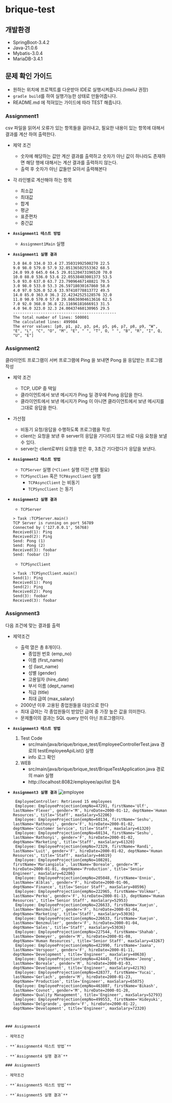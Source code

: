 # brique-test

## 개발환경
- SpringBoot-3.4.2
- Java-21.0.6
- Mybatis-3.0.4
- MariaDB-3.4.1

## 문제 확인 가이드
- 원하는 위치에 프로젝트를 다운받아 IDE로 실행시켜줍니다.(InteliJ 권장)
- `gradle build`를 하여 실행가능한 상태로 만들어줍니다.
- README.md 에 적혀있는 가이드에 따라 TEST 해줍니다.

### Assignment1
csv 파일을 읽어서 오류가 있는 항목들을 걸러내고, 필요한 내용이 있는 항목에 대해서 결과를 계산 하여 출력한다.

- 제약 조건
  - 숫자에 해당하는 값만 계산 결과를 출력하고 숫자가 아닌 값이 하나라도 존재하면 해당 행에 대해서는 계산 결과를 출력하지 않는다.
  - 출력 후 숫자가 아닌 값들만 모아서 출력해본다
- 각 라인별로 계산해야 하는 항목
    - 최소값
    - 최대값
    - 합계
    - 평균
    - 표준편차
    - 중간값

- **`Assignment1 테스트 방법`**
  - `Assignment1Main` 실행
- **`Assignment1 실행 결과`**
  ``` ...
  3.0 84.0 334.0 33.4 27.35031992500270 22.5
  9.0 98.0 579.0 57.9 32.05136502553362 68.5
  24.0 99.0 645.0 64.5 29.01120473196520 70.0
  10.0 88.0 536.0 53.6 22.05538483001373 53.5
  5.0 93.0 637.0 63.7 23.79096467148821 70.5
  3.0 98.0 533.0 53.3 26.59718030167860 58.0
  4.0 97.0 526.0 52.6 33.97410778813772 49.5
  14.0 85.0 363.0 36.3 22.42342525128576 32.0
  11.0 90.0 570.0 57.0 29.86636904613616 62.5
  7.0 92.0 368.0 36.8 22.11696181666913 31.5
  4.0 94.0 323.0 32.3 24.00437460130965 29.5
  ---------------------------------------------
  The total number of lines: 500001
  The calculated lines: 499984
  The error values: [p0, p1, p2, p3, p4, p5, p6, p7, p8, p9, "W", "E", "L", "C", "O", "M", "E", " ", "T", O, " ", "B", "R", "I", Q, "U", "E"]
  ```

### Assignment2
클라이언트 프로그램이 서버 프로그램에 Ping 을 보내면 Pong 을 응답받는 프로그램 작성

- 제약 조건
  - TCP, UDP 중 택일
  - 클라이언트에서 보낸 메시지가 Ping 일 경우에 Pong 응답을 한다.
  - 클라이언트에서 보낸 메시지가 Ping 이 아니면 클라이언트에서 보낸 메시지를 그대로 응답을 한다.
- 가산점
  - 비동기 요청/응답을 수행하도록 프로그램을 작성.
  - client는 요청을 보낸 후 server의 응답을 기다리지 않고 바로 다음 요청을 보낼 수 있다.
  - server는 client로부터 요청을 받은 후, 3초간 기다렸다가 응답을 보낸다.

- **`Assignment2 테스트 방법`**
  - `TCPServer` 실행 (`*Client` 실행 이전 선행 필요)
  - `TCPSyncClien` 혹은 `TCPAsyncClient` 실행
    - `TCPAsyncClient` 는 비동기 
    - `TCPSyncClient` 는 동기
  
- **`Assignment2 실행 결과`**
  - `TCPServer`
  ```
  > Task :TCPServer.main()
  TCP Server is running on port 56789
  Connected by ('127.0.0.1', 56768)
  Received(1): Ping
  Received(2): Ping
  Send: Pong (1)
  Send: Pong (2)
  Received(3): foobar
  Send: foobar (3)
  ``` 
  - `TCPSyncClient`
  ```
  > Task :TCPSyncClient.main()
  Send(1): Ping
  Received(1): Pong
  Send(2): Ping
  Received(2): Pong
  Send(3): foobar
  Received(3): foobar 
  ```

### Assignment3
다음 조건에 맞는 결과를 출력

- 제약조건
  - 출력 열은 총 8개이다.
    - 종업원 번호 (emp_no)
    - 이름 (first_name)
    - 성 (last_name)
    - 성별 (gender)
    - 고용일자 (hire_date)
    - 부서 이름 (dept_name)
    - 직급 (title)
    - 최대 급여 (max_salary)
  - 2000년 이후 고용된 종업원들을 대상으로 한다
  - 최대 급여는 각 종업원들이 받았던 급여 중 가장 높은 값을 의미한다.
  - 문제풀이의 결과는 SQL query 만이 아닌 프로그램이다.

- **`Assignment3 테스트 방법`**
  1. Test Code
     - src/main/java/brique/brique_test/EmployeeControllerTest.java 경로의 testEmployeeApiList() 실행
     - info 로그 확인
  2. WEB
     - src/main/java/brique/brique_test/BriqueTestApplication.java 경로의 main 실행
     - http://localhost:8082/employee/api/list 접속

-  **`Assignment3 실행 결과`**
   ![employee](https://github.com/user-attachments/assets/89e03674-b8e1-4f3a-90ed-7e5dd62eced5)
   ```
    EmployeeController: Retrieved 15 employees
    Employee: EmployeeProjection{empNo=47291, firstName='Ulf', lastName='Flexer', gender='M', hireDate=2000-01-12, deptName='Human Resources', title='Staff', maxSalary=52206}
    Employee: EmployeeProjection{empNo=60134, firstName='Seshu', lastName='Rathonyi', gender='F', hireDate=2000-01-02, deptName='Customer Service', title='Staff', maxSalary=61320}
    Employee: EmployeeProjection{empNo=60134, firstName='Seshu', lastName='Rathonyi', gender='F', hireDate=2000-01-02, deptName='Marketing', title='Staff', maxSalary=61320}
    Employee: EmployeeProjection{empNo=72329, firstName='Randi', lastName='Luit', gender='F', hireDate=2000-01-02, deptName='Human Resources', title='Staff', maxSalary=44619}
    Employee: EmployeeProjection{empNo=108201, firstName='Mariangiola', lastName='Boreale', gender='M', hireDate=2000-01-01, deptName='Production', title='Senior Engineer', maxSalary=62286}
    Employee: EmployeeProjection{empNo=205048, firstName='Ennio', lastName='Alblas', gender='F', hireDate=2000-01-06, deptName='Finance', title='Senior Staff', maxSalary=80596}
    Employee: EmployeeProjection{empNo=222965, firstName='Volkmar', lastName='Perko', gender='F', hireDate=2000-01-13, deptName='Human Resources', title='Senior Staff', maxSalary=52953}
    Employee: EmployeeProjection{empNo=226633, firstName='Xuejun', lastName='Benzmuller', gender='F', hireDate=2000-01-04, deptName='Marketing', title='Staff', maxSalary=53036}
    Employee: EmployeeProjection{empNo=226633, firstName='Xuejun', lastName='Benzmuller', gender='F', hireDate=2000-01-04, deptName='Sales', title='Staff', maxSalary=53036}
    Employee: EmployeeProjection{empNo=227544, firstName='Shahab', lastName='Demeyer', gender='M', hireDate=2000-01-08, deptName='Human Resources', title='Senior Staff', maxSalary=43267}
    Employee: EmployeeProjection{empNo=422990, firstName='Jaana', lastName='Verspoor', gender='F', hireDate=2000-01-11, deptName='Development', title='Engineer', maxSalary=40638}
    Employee: EmployeeProjection{empNo=424445, firstName='Jeong', lastName='Boreale', gender='M', hireDate=2000-01-03, deptName='Development', title='Engineer', maxSalary=42176}
    Employee: EmployeeProjection{empNo=428377, firstName='Yucai', lastName='Gerlach', gender='M', hireDate=2000-01-23, deptName='Production', title='Engineer', maxSalary=65075}
    Employee: EmployeeProjection{empNo=463807, firstName='Bikash', lastName='Covnot', gender='M', hireDate=2000-01-28, deptName='Quality Management', title='Engineer', maxSalary=52793}
    Employee: EmployeeProjection{empNo=499553, firstName='Hideyuki', lastName='Delgrande', gender='F', hireDate=2000-01-22, deptName='Development', title='Engineer', maxSalary=72320}
  ```


### Assignment4

- 제약조건

- **`Assignment4 테스트 방법`**

- **`Assignment4 실행 결과`**

### Assignment5

- 제약조건

- **`Assignment5 테스트 방법`**

- **`Assignment5 실행 결과`**
